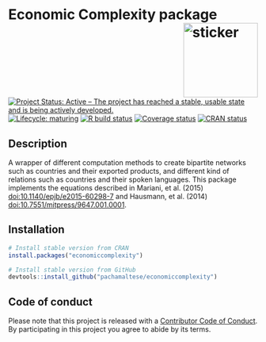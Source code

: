 
<!-- README.md is generated from README.Rmd. Please edit that file -->

# Economic Complexity package <img src="https://pachamaltese.github.io/economiccomplexity/hexicon.svg" width=150 align="right" alt="sticker"/>

[![Project Status: Active – The project has reached a stable, usable
state and is being actively
developed.](https://www.repostatus.org/badges/latest/active.svg)](https://www.repostatus.org/#active)
[![Lifecycle:
maturing](https://img.shields.io/badge/lifecycle-maturing-blue.svg)](https://www.tidyverse.org/lifecycle/#maturing)
[![R build
status](https://github.com/pachamaltese/economiccomplexity/workflows/R-CMD-check/badge.svg)](https://github.com/pachamaltese/economiccomplexity/actions?workflow=R-CMD-check)
[![Coverage
status](https://codecov.io/gh/pachamaltese/economiccomplexity/branch/master/graph/badge.svg)](https://codecov.io/github/pachamaltese/economiccomplexity?branch=master)
[![CRAN
status](https://www.r-pkg.org/badges/version/economiccomplexity)](https://cran.r-project.org/package=economiccomplexity)

## Description

A wrapper of different computation methods to create bipartite networks
such as countries and their exported products, and different kind of
relations such as countries and their spoken languages. This package
implements the equations described in Mariani, et al. (2015)
<doi:10.1140/epjb/e2015-60298-7> and Hausmann, et al. (2014)
<doi:10.7551/mitpress/9647.001.0001>.

## Installation

``` r
# Install stable version from CRAN
install.packages("economiccomplexity")

# Install stable version from GitHub
devtools::install_github("pachamaltese/economiccomplexity")
```

## Code of conduct

Please note that this project is released with a [Contributor Code of
Conduct](https://pachamaltese.github.io/economiccomplexity/CODE_OF_CONDUCT.html).
By participating in this project you agree to abide by its terms.
